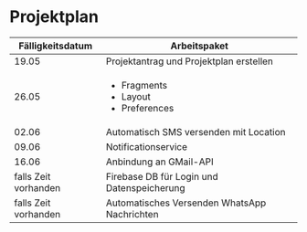 # Projektplan

| Fälligkeitsdatum | Arbeitspaket |
| - | - |
| 19.05 | Projektantrag und Projektplan erstellen |
| 26.05 | <ul><li>Fragments</li><li>Layout</li><li>Preferences</li></ul> |
| 02.06 | Automatisch SMS versenden mit Location |
| 09.06 | Notificationservice |
| 16.06 | Anbindung an GMail-API |
| falls Zeit vorhanden | Firebase DB für Login und Datenspeicherung |
| falls Zeit vorhanden | Automatisches Versenden WhatsApp Nachrichten |
